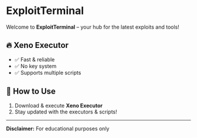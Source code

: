 #  ExploitTerminal  

Welcome to **ExploitTerminal** – your hub for the latest exploits and tools!  

## 🔥 Xeno Executor  
- ✅ Fast & reliable  
- ✅ No key system  
- ✅ Supports multiple scripts  

## 📌 How to Use  
1. Download & execute **Xeno Executor**  
2. Stay updated with the executors & scripts!

---
 **Disclaimer:** For educational purposes only   
